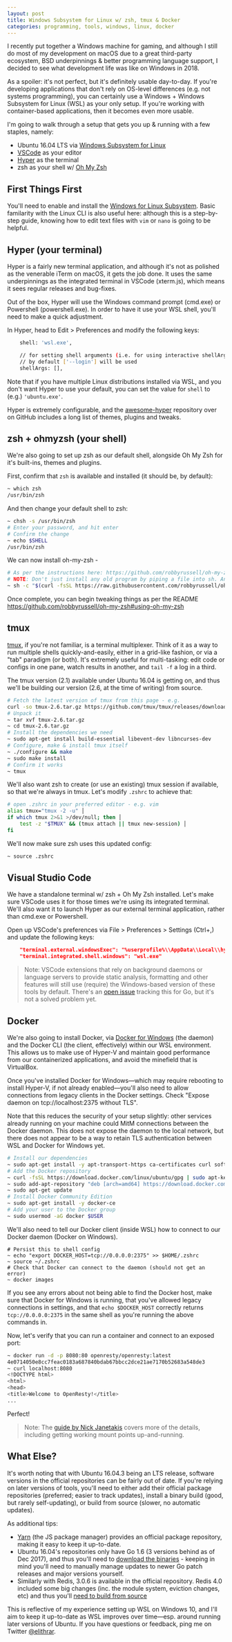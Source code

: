 ```yaml
---
layout: post
title: Windows Subsystem for Linux w/ zsh, tmux & Docker
categories: programming, tools, windows, linux, docker
---
```


I recently put together a Windows machine for gaming, and although I still do most of my development on macOS due to a great third-party ecosystem, BSD underpinnings & better programming language support, I decided to see what development life was like on Windows in 2018.

As a spoiler: it's not perfect, but it's definitely usable day-to-day. If you're developing applications that don't rely on OS-level differences (e.g. not systems programming), you can certainly use a Windows + Windows Subsystem for Linux (WSL) as your only setup. If you're working with container-based applications, then it becomes even more usable.

I'm going to walk through a setup that gets you up & running with a few staples, namely:

* Ubuntu 16.04 LTS via [Windows Subsystem for Linux](https://docs.microsoft.com/en-us/windows/wsl/install-win10)
* [VSCode](https://code.visualstudio.com/) as your editor
* [Hyper](https://hyper.is/) as the terminal
* zsh as your shell w/ [Oh My Zsh](https://github.com/robbyrussell/oh-my-zsh)

## First Things First

You'll need to enable and install the [Windows for Linux Subsystem](https://docs.microsoft.com/en-us/windows/wsl/install-win10). Basic familarity with the Linux CLI is also useful here: although this is a step-by-step guide, knowing how to edit text files with `vim` or `nano` is going to be helpful.

## Hyper (your terminal)

Hyper is a fairly new terminal application, and although it's not as polished as the venerable iTerm on macOS, it gets the job done. It uses the same underpinnings as the integrated terminal in VSCode (xterm.js), which means it sees regular releases and bug-fixes.

Out of the box, Hyper will use the Windows command prompt (cmd.exe) or Powershell (powershell.exe). In order to have it use your WSL shell, you'll need to make a quick adjustment.

In Hyper, head to Edit > Preferences and modify the following keys:

```sh
    shell: 'wsl.exe',

    // for setting shell arguments (i.e. for using interactive shellArgs: ['-i'])
    // by default ['--login'] will be used
    shellArgs: [],
```

Note that if you have multiple Linux distributions installed via WSL, and you don't want Hyper to use your default, you can set the value for `shell` to (e.g.) `'ubuntu.exe'`.

Hyper is extremely configurable, and the [awesome-hyper](https://github.com/bnb/awesome-hyper) repository over on GitHub includes a long list of themes, plugins and tweaks.

## zsh + ohmyzsh (your shell)

We're also going to set up zsh as our default shell, alongside Oh My Zsh for it's built-ins, themes and plugins.

First, confirm that `zsh` is available and installed (it should be, by default):

```sh
~ which zsh
/usr/bin/zsh
```

And then change your default shell to zsh:

```sh
~ chsh -s /usr/bin/zsh
# Enter your password, and hit enter
# Confirm the change
~ echo $SHELL
/usr/bin/zsh
```
We can now install oh-my-zsh -

```sh
# As per the instructions here: https://github.com/robbyrussell/oh-my-zsh#basic-installation
# NOTE: Don't just install any old program by piping a file into sh. Anything your user can do, the script can do. Make sure you at least trust the source of the script.
~ sh -c "$(curl -fsSL https://raw.githubusercontent.com/robbyrussell/oh-my-zsh/master/tools/install.sh)"
```

Once complete, you can begin tweaking things as per the README https://github.com/robbyrussell/oh-my-zsh#using-oh-my-zsh

## tmux

[tmux](https://tmux.github.io), if you're not familiar, is a terminal multiplexer. Think of it as a way to run multiple shells quickly-and-easily, either in a grid-like fashion, or via a "tab" paradigm (or both). It's extremely useful for multi-tasking: edit code or configs in one pane, watch results in another, and `tail -f` a log in a third.

The tmux version (2.1) available under Ubuntu 16.04 is getting on, and thus we'll be building our version (2.6, at the time of writing) from source.

```sh
# Fetch the latest version of tmux from this page - e.g.
curl -so tmux-2.6.tar.gz https://github.com/tmux/tmux/releases/download/2.6/tmux-2.6.tar.gz
# Unpack it
~ tar xvf tmux-2.6.tar.gz
~ cd tmux-2.6.tar.gz
# Install the dependencies we need
~ sudo apt-get install build-essential libevent-dev libncurses-dev
# Configure, make & install tmux itself
~ ./configure && make
~ sudo make install
# Confirm it works
~ tmux
```

We'll also want zsh to create (or use an existing) tmux session if available, so that we're always in tmux. Let's modify `.zshrc` to achieve that:

```sh
# open .zshrc in your preferred editor - e.g. vim
alias tmux="tmux -2 -u" │
if which tmux 2>&1 >/dev/null; then │
    test -z "$TMUX" && (tmux attach || tmux new-session) │
fi
```

We'll now make sure zsh uses this updated config:

```sh
~ source .zshrc
```

## Visual Studio Code

We have a standalone terminal w/ zsh + Oh My Zsh installed. Let's make sure VSCode uses it for those times we're using its integrated terminal. We'll also want it to launch Hyper as our external terminal application, rather than cmd.exe or Powershell.

Open up VSCode's preferences via File > Preferences > Settings (Ctrl+,) and update the following keys:

```json
    "terminal.external.windowsExec": "%userprofile%\\AppData\\Local\\hyper\\Hyper.exe",
    "terminal.integrated.shell.windows": "wsl.exe"
```

> Note: VSCode extensions that rely on background daemons or language servers to provide static analysis, formatting and other features will still use (require) the Windows-based version of these tools by default. There's an [open issue](https://github.com/Microsoft/vscode-go/issues/926) tracking this for Go, but it's not a solved problem yet.

## Docker

We're also going to install Docker, via [Docker for Windows](https://store.docker.com/editions/community/docker-ce-desktop-windows) (the daemon) and the Docker CLI (the client, effectively) within our WSL environment. This allows us to make use of Hyper-V and maintain good performance from our containerized applications, and avoid the minefield that is VirtualBox.

Once you've installed Docker for Windows—which may require rebooting to install Hyper-V, if not already enabled—you'll also need to allow connections from legacy clients in the Docker settings. Check "Expose daemon on tcp://localhost:2375 without TLS".

Note that this reduces the security of your setup slightly: other services already running on your machine could MitM connections between the Docker daemon. This does not expose the daemon to the local network, but there does not appear to be a way to retain TLS authentication between WSL and Docker for Windows yet.

```sh
# Install our dependencies
~ sudo apt-get install -y apt-transport-https ca-certificates curl software-properties-common
# Add the Docker repository
~ curl -fsSL https://download.docker.com/linux/ubuntu/gpg | sudo apt-key add -
~ sudo add-apt-repository "deb [arch=amd64] https://download.docker.com/linux/ubuntu $(lsb_release -cs) edge"
~ sudo apt-get update
# Install Docker Community Edition
~ sudo apt-get install -y docker-ce
# Add your user to the Docker group
~ sudo usermod -aG docker $USER
```
We'll also need to tell our Docker client (inside WSL) how to connect to our Docker daemon (Docker on Windows).

```
# Persist this to shell config
~ echo "export DOCKER_HOST=tcp://0.0.0.0:2375" >> $HOME/.zshrc
~ source ~/.zshrc
# Check that Docker can connect to the daemon (should not get an error)
~ docker images
```

If you see any errors about not being able to find the Docker host, make sure that Docker for Windows is running, that you've allowed legacy connections in settings, and that `echo $DOCKER_HOST` correctly returns `tcp://0.0.0.0:2375` in the same shell as you're running the above commands in.

Now, let's verify that you can run a container and connect to an exposed port:

```sh
~ docker run -d -p 8080:80 openresty/openresty:latest
4e0714050e8cc7feac0183a687840bdab67bbcc2dce21ae7170b52683a548de3
~ curl localhost:8080
<!DOCTYPE html>
<html>
<head>
<title>Welcome to OpenResty!</title>
...
```

Perfect!

> Note: The [guide by Nick Janetakis](https://nickjanetakis.com/blog/setting-up-docker-for-windows-and-wsl-to-work-flawlessly) covers more of the details, including getting working mount points up-and-running.

## What Else?

It's worth noting that with Ubuntu 16.04.3 being an LTS release, software versions in the official repositories can be fairly out of date. If you're relying on later versions of tools, you'll need to either add their official package repositories (preferred; easier to track updates), install a binary build (good, but rarely self-updating), or build from source (slower, no automatic updates).

As additional tips:

* [Yarn](https://yarnpkg.com/en/docs/install#linux-tab) (the JS package manager) provides an official package repository, making it easy to keep it up-to-date.
* Ubuntu 16.04's repositories only have Go 1.6 (3 versions behind as of Dec 2017), and thus you'll need to [download the binaries](https://golang.org/dl/) - keeping in mind you'll need to manually manage updates to newer Go patch releases and major versions yourself.
* Similarly with Redis, 3.0.6 is available in the official repository. Redis 4.0 included some big changes (inc. the module system, eviction changes, etc) and thus you'll [need to build from source](https://redis.io/download)

This is reflective of my experience setting up WSL on Windows 10, and I'll aim to keep it up-to-date as WSL improves over time—esp. around running later versions of Ubuntu. If you have questions or feedback, ping me on Twitter [@elithrar](https://twitter.com/elithrar/).

